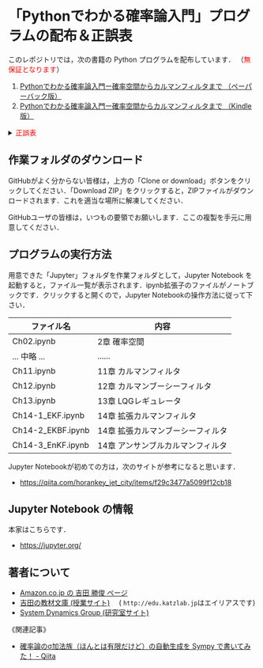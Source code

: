 # 「Pythonでわかる確率論入門」プログラムの配布＆正誤表

このレポジトリでは，次の書籍の Python プログラムを配布しています．
（<font color="red">無保証となります</font>）

1. [Pythonでわかる確率論入門ー確率空間からカルマンフィルタまで （ペーパーバック版）](https://amzn.to/31flXih)
2. [Pythonでわかる確率論入門ー確率空間からカルマンフィルタまで （Kindle版）](https://amzn.to/32rvHrf)<br/>

<details><summary><font color="red">正誤表</font></summary>

1. ペーパーバック版の正誤表は，[吉田の教材文庫 (授業サイト)](https://ktysd.github.io/books/pb) に掲載していきます．
2. Kindle版の正誤表は，Amazonの「[商品の説明](https://amzn.to/32rvHrf)」欄に概略を記述します．

</details>


## 作業フォルダのダウンロード

GitHubがよく分からない皆様は，上方の「Clone or download」ボタンをクリックしてください．「Download ZIP」をクリックすると，ZIPファイルがダウンロードされます．これを適当な場所に解凍してください．

GitHubユーザの皆様は，いつもの要領でお願いします．ここの複製を手元に用意してください．

## プログラムの実行方法

用意できた「Jupyter」フォルダを作業フォルダとして，Jupyter Notebook を起動すると，ファイル一覧が表示されます．ipynb拡張子のファイルがノートブックです．クリックすると開くので，Jupyter Notebookの操作方法に従って下さい．

|ファイル名|内容|
|----|----|
|Ch02.ipynb|2章 確率空間|
|... 中略 ...|......|
|Ch11.ipynb|11章 カルマンフィルタ|
|Ch12.ipynb|12章 カルマンブーシーフィルタ|
|Ch13.ipynb|13章 LQGレギュレータ|
|Ch14-1_EKF.ipynb|14章 拡張カルマンフィルタ|
|Ch14-2_EKBF.ipynb|14章 拡張カルマンブーシーフィルタ|
|Ch14-3_EnKF.ipynb|14章 アンサンブルカルマンフィルタ|

Jupyter Notebookが初めての方は，次のサイトが参考になると思います．

* https://qiita.com/horankey_jet_city/items/f29c3477a5099f12cb18

## Jupyter Notebook の情報

本家はこちらです．

* https://jupyter.org/

## 著者について

* [Amazon.co.jp の 吉田 勝俊 ページ](https://www.amazon.co.jp/-/e/B004LU422W)
* [吉田の教材文庫 (授業サイト)](https://ktysd.github.io) 　( `http://edu.katzlab.jp`はエイリアスです)
* [System Dynamics Group (研究室サイト)](http://www.katzlab.jp)

《関連記事》
* [確率論のσ加法族（ほんとは有限だけど）の自動生成を Sympy で書いてみた！ - Qiita](https://qiita.com/ktsysd/items/97f75330f9492e727799)



